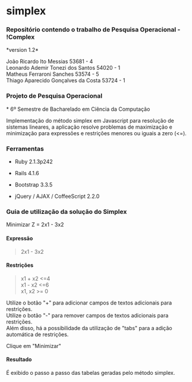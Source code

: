 # simplex
<h3>Repositório contendo o trabalho de Pesquisa Operacional - !Complex </h3>
*version 1.2*</br>

João Ricardo Ito Messias                53681 - 4 </br>
Leonardo Ademir Tonezi dos Santos       54020 - 1 </br>
Matheus Ferraroni Sanches               53574 - 5 </br>
Thiago Aparecido Gonçalves da Costa     53724 - 1

<h3>Projeto de Pesquisa Operacional</h3>
 * 6º Semestre de Bacharelado em Ciência da Computação
  
<p>Implementação do método simplex em Javascript para resolução de sistemas lineares, a aplicação resolve problemas de maximização e minimização para expressões e restrições menores ou iguais a zero (&lt;=).</p>




<h3>Ferramentas</h3>

<ul>
<li><p>Ruby 2.1.3p242  </p></li>
<li><p>Rails 4.1.6  </p></li>
<li><p>Bootstrap 3.3.5  </p></li>
<li><p>jQuery / AJAX / CoffeeScript 2.2.0 </p></li>
</ul>

<h3>Guia de utilização da solução do Simplex</h3>

<p>Minimizar Z = 2x1 - 3x2<br></p>

<h4>Expressão</h4>

<blockquote>
<p>2x1 - 3x2</p>
</blockquote>

<h4>Restrições</h4>

<blockquote>
<p>x1 + x2 &lt;=4 <br>
x1 - x2 &lt;=6 <br>
x1, x2 >= 0 </p>
</blockquote>

<p>Utilize o botão "+" para adicionar campos de textos adicionais para restrições.<br>
Utilize o botão "-" para remover campos de textos adicionais para restrições.<br>
Além disso, há a possibilidade da utilização de "tabs" para a adição automática de restrições.</p>

<p>Clique em "Minimizar"  </p>

<h4>Resultado</h4>

<p>É exibido o passo a passo das tabelas geradas pelo método simplex. </p>

